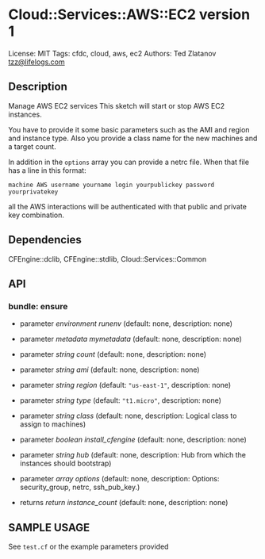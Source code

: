 # Cloud::Services::AWS::EC2 version 1

License: MIT
Tags: cfdc, cloud, aws, ec2
Authors: Ted Zlatanov <tzz@lifelogs.com>

## Description
Manage AWS EC2 services
This sketch will start or stop AWS EC2 instances.

You have to provide it some basic parameters such as the AMI and region and
instance type.  Also you provide a class name for the new machines and a target
count.

In addition in the `options` array you can provide a netrc file.  When that file
has a line in this format:

```
machine AWS username yourname login yourpublickey password yourprivatekey
```

all the AWS interactions will be authenticated with that public and private key
combination.


## Dependencies
CFEngine::dclib, CFEngine::stdlib, Cloud::Services::Common

## API
### bundle: ensure
* parameter _environment_ *runenv* (default: none, description: none)

* parameter _metadata_ *mymetadata* (default: none, description: none)

* parameter _string_ *count* (default: none, description: none)

* parameter _string_ *ami* (default: none, description: none)

* parameter _string_ *region* (default: `"us-east-1"`, description: none)

* parameter _string_ *type* (default: `"t1.micro"`, description: none)

* parameter _string_ *class* (default: none, description: Logical class to assign to machines)

* parameter _boolean_ *install_cfengine* (default: none, description: none)

* parameter _string_ *hub* (default: none, description: Hub from which the instances should bootstrap)

* parameter _array_ *options* (default: none, description: Options: security_group, netrc, ssh_pub_key.)

* returns _return_ *instance_count* (default: none, description: none)


## SAMPLE USAGE
See `test.cf` or the example parameters provided

